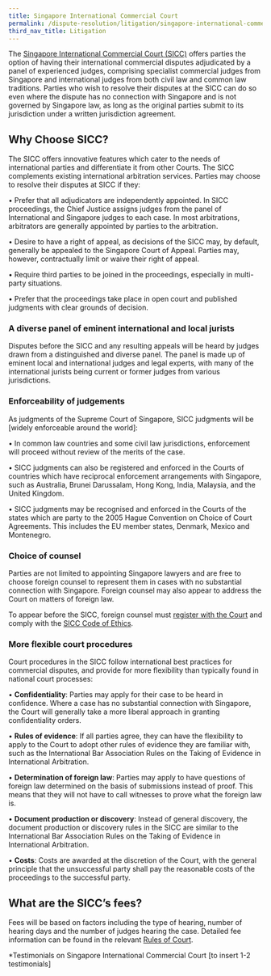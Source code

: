 ```yaml
---
title: Singapore International Commercial Court
permalink: /dispute-resolution/litigation/singapore-international-commercial-court/
third_nav_title: Litigation
---
```


The [Singapore International Commercial Court (SICC)](https://www.sicc.gov.sg/) offers parties the option of having their international commercial disputes adjudicated by a panel of experienced judges, comprising specialist commercial judges from Singapore and international judges from both civil law and common law traditions. Parties who wish to resolve their disputes at the SICC can do so even where the dispute has no connection with Singapore and is not governed by Singapore law, as long as the original parties submit to its jurisdiction under a written jurisdiction agreement.

## Why Choose SICC?

The SICC offers innovative features which cater to the needs of international parties and differentiate it from other Courts. 
The SICC complements existing international arbitration services. Parties may choose to resolve their disputes at SICC if they:

•	Prefer that all adjudicators are independently appointed. In SICC proceedings, the Chief Justice assigns judges from the panel of International and Singapore judges to each case. In most arbitrations, arbitrators are generally appointed by parties to the arbitration.

•	Desire to have a right of appeal, as decisions of the SICC may, by default, generally be appealed to the Singapore Court of Appeal. Parties may, however, contractually limit or waive their right of appeal. 

•	Require third parties to be joined in the proceedings, especially in multi-party situations.

•	Prefer that the proceedings take place in open court and published judgments with clear grounds of decision.

### A diverse panel of eminent international and local jurists

Disputes before the SICC and any resulting appeals will be heard by judges drawn from a distinguished and diverse panel. The panel is made up of eminent local and international judges and legal experts, with many of the international jurists being current or former judges from various jurisdictions. 

### Enforceability of judgements

As judgments of the Supreme Court of Singapore, SICC judgments will be [widely enforceable around the world]:

•	In common law countries and some civil law jurisdictions, enforcement will proceed without review of the merits of the case. 

•	SICC judgments can also be registered and enforced in the Courts of countries which have reciprocal enforcement arrangements with Singapore, such as Australia, Brunei Darussalam, Hong Kong, India, Malaysia, and the United Kingdom. 

•	SICC judgments may be recognised and enforced in the Courts of the states which are party to the 2005 Hague Convention on Choice of Court Agreements. This includes the EU member states, Denmark, Mexico and Montenegro. 

### Choice of counsel

Parties are not limited to appointing Singapore lawyers and are free to choose foreign counsel to represent them in cases with no substantial connection with Singapore. Foreign counsel may also appear to address the Court on matters of foreign law. 

To appear before the SICC, foreign counsel must [register with the Court](https://www.sicc.gov.sg/registration-of-foreign-lawyers/registration-of-foreign-lawyers) and comply with the [SICC Code of Ethics](https://www.sicc.gov.sg/docs/default-source/guide-to-the-sicc/code-of-ethics_revised.pdf).

### More flexible court procedures

Court procedures in the SICC follow international best practices for commercial disputes, and provide for more flexibility than typically found in national court processes:

•	**Confidentiality**: Parties may apply for their case to be heard in confidence. Where a case has no substantial connection with Singapore, the Court will generally take a more liberal approach in granting confidentiality orders.

•	**Rules of evidence**: If all parties agree, they can have the flexibility to apply to the Court to adopt other rules of evidence they are familiar with, such as the International Bar Association Rules on the Taking of Evidence in International Arbitration.

•	**Determination of foreign law**: Parties may apply to have questions of foreign law determined on the basis of submissions instead of proof. This means that they will not have to call witnesses to prove what the foreign law is.

•	**Document production or discovery**: Instead of general discovery, the document production or discovery rules in the SICC are similar to the International Bar Association Rules on the Taking of Evidence in International Arbitration.

•	**Costs**: Costs are awarded at the discretion of the Court, with the general principle that the unsuccessful party shall pay the reasonable costs of the proceedings to the successful party.

## What are the SICC’s fees?

Fees will be based on factors including the type of hearing, number of hearing days and the number of judges hearing the case. Detailed fee information can be found in the relevant [Rules of Court](https://www.sicc.gov.sg/legislation-rules-pd/rules-of-court).


*Testimonials on Singapore International Commercial Court [to insert 1-2 testimonials]
